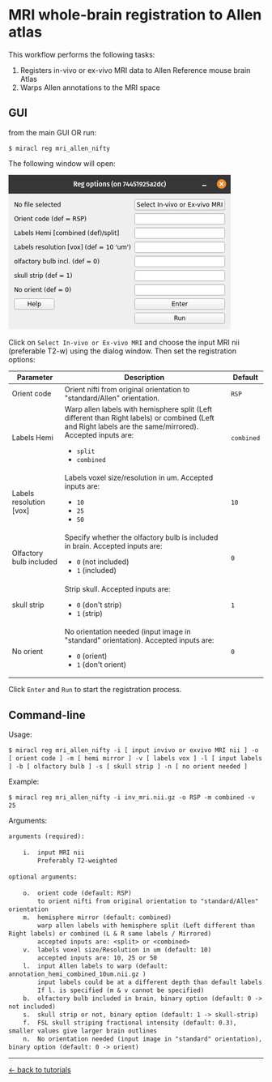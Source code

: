 # MRI whole-brain registration to Allen atlas

This workflow performs the following tasks:

1) Registers in-vivo or ex-vivo MRI data to Allen Reference mouse brain Atlas
2) Warps Allen annotations to the MRI space

## GUI

from the main GUI OR run:

```
$ miracl reg mri_allen_nifty
```

The following window will open:

![](reg_options.png)

Click on `Select In-vivo or Ex-vivo MRI` and choose the input MRI nii 
(preferable T2-w) using the dialog window. Then set the registration options:

| Parameter | Description | Default |
| ---       | ---         | ---     |
| Orient code | Orient nifti from original orientation to "standard/Allen" orientation. | `RSP` |
| Labels Hemi | Warp allen labels with hemisphere split (Left different than Right labels) or combined (Left and Right labels are the same/mirrored). Accepted inputs are: <ul><li>`split`</li><li>`combined`</li></ul> | `combined` |
| Labels resolution [vox] | Labels voxel size/resolution in um. Accepted inputs are: <ul><li>`10`</li><li>`25`</li><li>`50`</li></ul> | `10` |
| Olfactory bulb included | Specify whether the olfactory bulb is included in brain. Accepted inputs are: <ul><li>`0` (not included)</li><li>`1` (included)</li></ul> | `0` |
| skull strip | Strip skull. Accepted inputs are: <ul><li>`0` (don't strip)</li><li>`1` (strip)</li></ul> | `1` |
| No orient | No orientation needed (input image in "standard" orientation). Accepted inputs are: <ul><li>`0` (orient)</li><li>`1` (don't orient)</li></ul> | `0` |

Click `Enter` and `Run` to start the registration process.

## Command-line

Usage:

```
$ miracl reg mri_allen_nifty -i [ input invivo or exvivo MRI nii ] -o [ orient code ] -m [ hemi mirror ] -v [ labels vox ] -l [ input labels ] -b [ olfactory bulb ] -s [ skull strip ] -n [ no orient needed ]
```

Example:

```
$ miracl reg mri_allen_nifty -i inv_mri.nii.gz -o RSP -m combined -v 25
```

Arguments:

```
arguments (required):

    i.  input MRI nii
        Preferably T2-weighted

optional arguments:

    o.  orient code (default: RSP)
        to orient nifti from original orientation to "standard/Allen" orientation
    m.  hemisphere mirror (default: combined)
        warp allen labels with hemisphere split (Left different than Right labels) or combined (L & R same labels / Mirrored)
        accepted inputs are: <split> or <combined>
    v.  labels voxel size/Resolution in um (default: 10)
        accepted inputs are: 10, 25 or 50
    l.  input Allen labels to warp (default: annotation_hemi_combined_10um.nii.gz )
        input labels could be at a different depth than default labels
        If l. is specified (m & v cannot be specified)
    b.  olfactory bulb included in brain, binary option (default: 0 -> not included)
    s.  skull strip or not, binary option (default: 1 -> skull-strip)
    f.  FSL skull striping fractional intensity (default: 0.3), smaller values give larger brain outlines
    n.  No orientation needed (input image in "standard" orientation), binary option (default: 0 -> orient)
```

---

[<- back to tutorials](../../tutorials.md)
